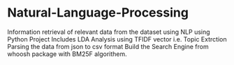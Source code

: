 # Natural-Language-Processing
Information retrieval of relevant data from the dataset using NLP using Python
Project Includes LDA Analysis using TFIDF vector i.e. Topic Extrction
Parsing the data from json to csv format
Build the Search Engine from whoosh package with BM25F algorithem.
